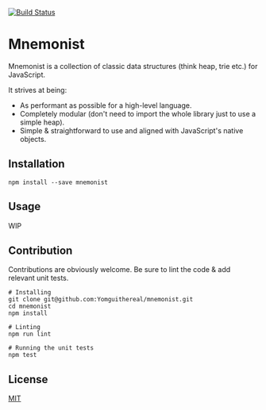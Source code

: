 [![Build Status](https://travis-ci.org/Yomguithereal/mnemonist.svg)](https://travis-ci.org/Yomguithereal/mnemonist)


# Mnemonist

Mnemonist is a collection of classic data structures (think heap, trie etc.) for JavaScript.

It strives at being:

* As performant as possible for a high-level language.
* Completely modular (don't need to import the whole library just to use a simple heap).
* Simple & straightforward to use and aligned with JavaScript's native objects.

## Installation

```
npm install --save mnemonist
```

## Usage

WIP

## Contribution

Contributions are obviously welcome. Be sure to lint the code & add relevant unit tests.

```
# Installing
git clone git@github.com:Yomguithereal/mnemonist.git
cd mnemonist
npm install

# Linting
npm run lint

# Running the unit tests
npm test
```

## License

[MIT](LICENSE.txt)
